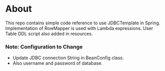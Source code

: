 # About

This repo contains simple code reference to use JDBCTemplate in Spring.
Implementation of RowMapper is used with Lambda expressions.
User Table DDL script also added in resources.

### Note: Configuration to Change

  - Update JDBC connection String in BeanConfig class.
  - Also username and password of database.
